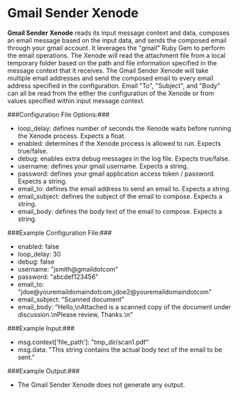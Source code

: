 Gmail Sender Xenode
===================

**Gmail Sender Xenode** reads its input message context and data, composes an email message based on the input data, and sends the composed email through your gmail account. It leverages the "gmail" Ruby Gem to perform the email operations. The Xenode will read the attachment file from a local temporary folder based on the path and file information specified in the message context that it receives. The Gmail Sender Xenode will take multiple email addresses and send the composed email to every email address specified in the configuration. Email "To", "Subject", and "Body" can all be read from the either the configuration of the Xenode or from values specified within input message context.  

###Configuration File Options:###
* loop_delay: defines number of seconds the Xenode waits before running the Xenode process. Expects a float. 
* enabled: determines if the Xenode process is allowed to run. Expects true/false.
* debug: enables extra debug messages in the log file. Expects true/false.
* username: defines your gmail username. Expects a string.
* password: defines your gmail application access token / password. Expects a string.
* email_to: defines the email address to send an email to. Expects a string.
* email_subject: defines the subject of the email to compose. Expects a string.
* email_body: defines the body text of the email to compose. Expects a string.

###Example Configuration File:###
* enabled: false
* loop_delay: 30
* debug: false
* username: "jsmith@gmaildotcom"
* password: "abcdef123456"
* email_to: "jdoe@youremaildomaindotcom,jdoe2@youremaildomaindotcom"
* email_subject: "Scanned document"
* email_body: "Hello,\nAttached is a scanned copy of the document under discussion.\nPlease review, Thanks.\n"

###Example Input:###
* msg.context['file_path']: "tmp_dir/scan1.pdf" 
* msg.data:  "This string contains the actual body text of the email to be sent."

###Example Output:###
* The Gmail Sender Xenode does not generate any output.  
